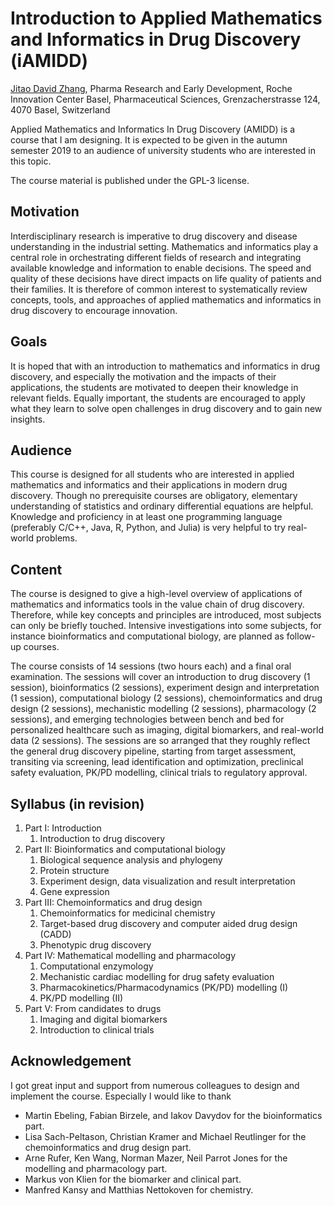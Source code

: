 Introduction to Applied Mathematics and Informatics in Drug Discovery (iAMIDD)
===

[Jitao David Zhang](mailto:jitao_david.zhang@roche.com), Pharma Research and Early Development, Roche Innovation Center Basel, Pharmaceutical Sciences, Grenzacherstrasse 124, 4070 Basel, Switzerland


Applied Mathematics and Informatics In Drug Discovery (AMIDD) is a course that I am designing. It is expected to be given in the autumn semester 2019 to an audience of university students who are interested in this topic.

The course material is published under the GPL-3 license.

## Motivation

Interdisciplinary research is imperative to drug discovery and disease understanding in the industrial setting. Mathematics and informatics play a central role in orchestrating different fields of research and integrating available knowledge and information to enable decisions. The speed and quality of these decisions have direct impacts on life quality of patients and their families. It is therefore of common interest to systematically review concepts, tools, and approaches of applied mathematics and informatics in drug discovery to encourage innovation. 

## Goals 

It is hoped that with an introduction to mathematics and informatics in drug discovery, and especially the motivation and the impacts of their applications, the students are motivated to deepen their knowledge in relevant fields. Equally important, the students are encouraged to apply what they learn to solve open challenges in drug discovery and to gain new insights.

## Audience

This course is designed for all students who are interested in applied mathematics and informatics and their applications in modern drug discovery. Though no prerequisite courses are obligatory, elementary understanding of statistics and ordinary differential equations are helpful. Knowledge and proficiency in at least one programming language (preferably C/C++, Java, R, Python, and Julia) is very helpful to try real-world problems.

## Content

The course is designed to give a high-level overview of applications of mathematics and informatics tools in the value chain of drug discovery. Therefore, while key concepts and principles are introduced, most subjects can only be briefly touched. Intensive investigations into some subjects, for instance bioinformatics and computational biology, are planned as follow-up courses.

The course consists of 14 sessions (two hours each) and a final oral examination. The sessions will cover an introduction to drug discovery (1 session), bioinformatics (2 sessions),  experiment design and interpretation (1 session), computational biology (2 sessions), chemoinformatics and drug design (2 sessions), mechanistic modelling (2 sessions), pharmacology  (2 sessions), and emerging technologies between bench and bed for personalized healthcare such as imaging, digital biomarkers, and real-world data (2 sessions).  The sessions are so arranged that they roughly reflect the general drug discovery pipeline, starting from target assessment, transiting via screening, lead identification and optimization, preclinical safety evaluation, PK/PD modelling, clinical trials to regulatory approval.

## Syllabus (in revision)

1. Part I: Introduction
    1. Introduction to drug discovery
1. Part II: Bioinformatics and computational biology
    1. Biological sequence analysis and phylogeny
    2. Protein structure
    3. Experiment design, data visualization and result interpretation
    4. Gene expression
1. Part III: Chemoinformatics and drug design
    1. Chemoinformatics for medicinal chemistry
    2. Target-based drug discovery and computer aided drug design (CADD)
    3. Phenotypic drug discovery
1. Part IV: Mathematical modelling and pharmacology
    1. Computational enzymology
    1. Mechanistic cardiac modelling for drug safety evaluation
    1. Pharmacokinetics/Pharmacodynamics (PK/PD) modelling (I)
    1. PK/PD modelling (II)
1. Part V: From candidates to drugs
    1. Imaging and digital biomarkers
    1. Introduction to clinical trials

## Acknowledgement

I got great input and support from numerous colleagues to design and implement the course. Especially I would like to thank 

* Martin Ebeling, Fabian Birzele, and Iakov Davydov for the bioinformatics part.
* Lisa Sach-Peltason, Christian Kramer and Michael Reutlinger for the chemoinformatics and drug design part.
* Arne Rufer, Ken Wang, Norman Mazer, Neil Parrot Jones for the modelling and pharmacology part.
* Markus von Klien for the biomarker and clinical part.
* Manfred Kansy and Matthias Nettokoven for chemistry.

